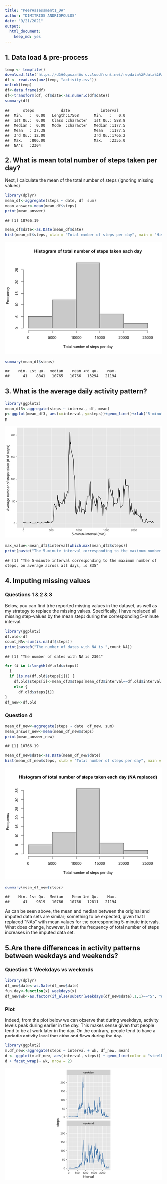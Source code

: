 ```yaml
---
title: "PeerAssessment1_DA"
author: "DIMITRIOS ANDRIOPOULOS"
date: "9/21/2021"
output:
  html_document: 
    keep_md: yes
---
```



## 1. Data load & pre-process

```r
temp <- tempfile()
download.file("https://d396qusza40orc.cloudfront.net/repdata%2Fdata%2Factivity.zip",temp)
df <- read.csv(unz(temp, "activity.csv"))
unlink(temp)
df<-data.frame(df)
df<-transform(df, df$date<-as.numeric(df$date))
summary(df)
```

```
##      steps            date              interval     
##  Min.   :  0.00   Length:17568       Min.   :   0.0  
##  1st Qu.:  0.00   Class :character   1st Qu.: 588.8  
##  Median :  0.00   Mode  :character   Median :1177.5  
##  Mean   : 37.38                      Mean   :1177.5  
##  3rd Qu.: 12.00                      3rd Qu.:1766.2  
##  Max.   :806.00                      Max.   :2355.0  
##  NA's   :2304
```

## 2. What is mean total number of steps taken per day?

Next, I calculate the mean of the total number of steps (ignoring missing values)


```r
library(dplyr)
mean_df<-aggregate(steps ~ date, df, sum)
mean_answer<-mean(mean_df$steps)
print(mean_answer)
```

```
## [1] 10766.19
```

```r
mean_df$date<-as.Date(mean_df$date)
hist(mean_df$steps, xlab = "Total number of steps per day", main = "Histogram of total number of steps taken each day")
```

![](PeerAssessment1_DA_files/figure-html/chunk2-1.png)<!-- -->

```r
summary(mean_df$steps)
```

```
##    Min. 1st Qu.  Median    Mean 3rd Qu.    Max. 
##      41    8841   10765   10766   13294   21194
```

## 3. What is the average daily activity pattern?

```r
library(ggplot2)
mean_df3<-aggregate(steps ~ interval, df, mean)
p<-ggplot(mean_df3, aes(x=interval, y=steps))+geom_line()+xlab("5-minute interval (min)")+ylab("Average number of steps taken (# of steps)")
p
```

![](PeerAssessment1_DA_files/figure-html/chunk3-1.png)<!-- -->

```r
max_value<-mean_df3$interval[which.max(mean_df3$steps)]
print(paste("The 5-minute interval corresponding to the maximum number of steps, on average across all days, is", max_value))
```

```
## [1] "The 5-minute interval corresponding to the maximum number of steps, on average across all days, is 835"
```

## 4. Imputing missing values
### Questions 1 & 2 & 3
Below, you can find trhe reported missing values in the dataset, as well as my strategy to replace the missing values. Specifically, I have replaced all missing step-values by the mean steps during the corresponding 5-minute interval.

```r
library(ggplot2)
df.old<-df
count_NA<-sum(is.na(df$steps))
print(paste0("The number of dates with NA is ",count_NA))
```

```
## [1] "The number of dates with NA is 2304"
```

```r
for (i in 1:length(df.old$steps)) 
  {
  if (is.na(df.old$steps[i])) {
    df.old$steps[i]<-mean_df3$steps[mean_df3$interval==df.old$interval[i]]}
    else {
      df.old$steps[i]}
}
df_new<-df.old
```
### Question 4

```r
mean_df_new<-aggregate(steps ~ date, df_new, sum)
mean_answer_new<-mean(mean_df_new$steps)
print(mean_answer_new)
```

```
## [1] 10766.19
```

```r
mean_df_new$date<-as.Date(mean_df_new$date)
hist(mean_df_new$steps, xlab = "Total number of steps per day", main = "Histogram of total number of steps taken each day (NA replaced)")
```

![](PeerAssessment1_DA_files/figure-html/chunk4.4-1.png)<!-- -->

```r
summary(mean_df_new$steps)
```

```
##    Min. 1st Qu.  Median    Mean 3rd Qu.    Max. 
##      41    9819   10766   10766   12811   21194
```
As can be seen above, the mean and median between the original and imputed data sets are similar; something to be expected, given that I replaced "NAs" with mean values for the corresponding 5-minute intervals. What does change, however, is that the frequency of total number of steps increases in the imputed data set. 

## 5.Are there differences in activity patterns between weekdays and weekends?
### Question 1: Weekdays vs weekends

```r
library(dplyr)
df_new$date<-as.Date(df_new$date)
fun.day<-function(x) weekdays(x)
df_new$wk<-as.factor(if_else(substr(weekdays(df_new$date),1,1)=="S", "weekend","weekday"))
```

### Plot 
Indeed, from the plot below we can observe that during weekdays, activity levels peak during earlier in the day. This makes sense given that people tend to be at work later in the day. On the contrary, people tend to have a periodic activity level that ebbs and flows during the day.


```r
library(ggplot2)
m.df_new<-aggregate(steps ~ interval + wk, df_new, mean)
d <- ggplot(m.df_new, aes(interval, steps)) + geom_line(color = "steelblue", size = 0.5) + theme(aspect.ratio = 1)
d + facet_wrap(~ wk, nrow = 2)
```

![](PeerAssessment1_DA_files/figure-html/chunk5.2-1.png)<!-- -->
